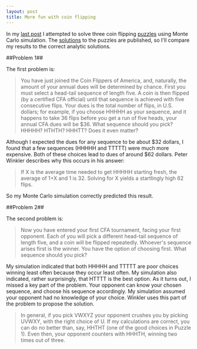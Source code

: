 ```yaml
---
layout: post
title: More fun with coin flipping
---
```

In my [last post](fun-with-coin-flipping/) I attempted to solve three coin flipping [puzzles](http://cacm.acm.org/magazines/2013/11/169037-puzzled-coin-flipping/abstract) using Monte Carlo simulation. The [solutions](http://cacm.acm.org/magazines/2013/12/169936-puzzled-solutions-and-sources/abstract) to the puzzles are published, so I'll compare my results to the correct analytic solutions.

##Problem 1##

The first problem is:

> You have just joined the Coin Flippers of America, and, naturally, the amount of your annual dues will be determined by chance. First you must select a head-tail sequence of length five. A coin is then flipped (by a certified CFA official) until that sequence is achieved with five consecutive flips. Your dues is the total number of flips, in U.S. dollars; for example, if you choose HHHHH as your sequence, and it happens to take 36 flips before you get a run of five heads, your annual CFA dues will be $36. What sequence should you pick? HHHHH? HTHTH? HHHTT? Does it even matter?

Although I expected the dues for any sequence to be about $32 dollars, I found that a few sequences (HHHHH and TTTTT) were much more expensive. Both of these choices lead to dues of around $62 dollars. Peter Winkler describes why this occurs in his answer:

> If X is the average time needed to get HHHHH starting fresh, the average of 1+X and 1 is 32. Solving for X yields a startlingly high 62 flips.

So my Monte Carlo simulation correctly predicted this result.

##Problem 2##

The second problem is:

> Now you have entered your first CFA tournament, facing your first opponent. Each of you will pick a different head-tail sequence of length five, and a coin will be flipped repeatedly. Whoever's sequence arises first is the winner. You have the option of choosing first. What sequence should you pick?

My simulation indicated that both HHHHH and TTTTT are poor choices winning least often because they occur least often. My simulation also indicated, rather surprisingly, that HTTTT is the best option. As it turns out, I missed a key part of the problem. Your opponent can know your chosen sequence, and choose his sequence accordingly. My simulation assumed your opponent had no knowledge of your choice. Winkler uses this part of the problem to propose the solution.

> In general, if you pick VWXYZ your opponent crushes you by picking UVWXY, with the right choice of U. If my calculations are correct, you can do no better than, say, HHTHT (one of the good choices in Puzzle 1). Even then, your opponent counters with HHHTH, winning two times out of three.
